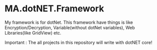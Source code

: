 # MA.dotNET.Framework
My framework is for dotNet. This framework have things is like Encryption/Decryption, Variable(without dotNet variables), Web Libraries(like GridView) etc.

Important : The all projects in this repository will write with dotNET core!
